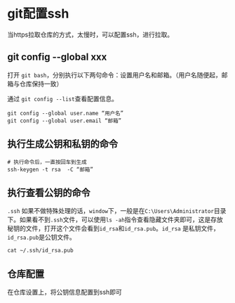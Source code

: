 # git配置ssh

当https拉取仓库的方式，太慢时，可以配置ssh，进行拉取。

## git config --global xxx

打开 `git bash`，分别执行以下两句命令：设置用户名和邮箱。（用户名随便起，邮箱与仓库保持一致）

通过 `git config --list`查看配置信息。

```shell
git config --global user.name “用户名”
git config --global user.email “邮箱”
```

## 执行生成公钥和私钥的命令

```shell
# 执行命令后，一直按回车到生成
ssh-keygen -t rsa  -C “邮箱”
```

## 执行查看公钥的命令

`.ssh` 如果不做特殊处理的话，`window`下，一般是在`C:\Users\Administrator`目录下。如果看不到`.ssh`文件，可以使用`ls -ah`指令查看隐藏文件夹即可，这是存放秘钥的文件，打开这个文件会看到`id_rsa`和`id_rsa.pub`。`id_rsa` 是私钥文件，`id_rsa.pub`是公钥文件。

```shell
cat ~/.ssh/id_rsa.pub
```

## 仓库配置

在仓库设置上，将公钥信息配置到ssh即可
